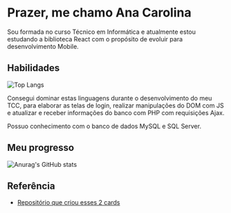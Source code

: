 # Prazer, me chamo Ana Carolina

Sou formada no curso Técnico em Informática e atualmente estou estudando a biblioteca React com o propósito de evoluir para desenvolvimento Mobile.

## Habilidades

![Top Langs](https://github-readme-stats.vercel.app/api/top-langs/?username=carolcodestudy&hide_progress=false&title_color=FF00FF&bg_color=000000&text_color=E0FFFF&hide_border=true&locale=pt-br)

Consegui dominar estas linguagens durante o desenvolvimento do meu TCC, para elaborar as telas de login, realizar manipulações do DOM com JS e atualizar e receber informações do banco com PHP com requisições Ajax.

Possuo conhecimento com o banco de dados MySQL e SQL Server.

## Meu progresso

![Anurag's GitHub stats](https://github-readme-stats.vercel.app/api?username=carolcodestudy&theme=dark&show_icons=true&title_color=E0FFFF&text_color=E0FFFF&bg_color=30,FF00FF,000000&icon_color=000000&hide_border=true&locale=pt-br)

## Referência

 - [ Repositório que criou esses 2 cards ](https://github.com/anuraghazra/github-readme-stats/blob/master/readme.md)

